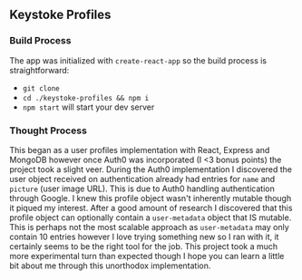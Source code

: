 ## Keystoke Profiles

### Build Process
The app was initialized with `create-react-app` so the build process is straightforward:

* `git clone`
* `cd ./keystoke-profiles && npm i`
* `npm start` will start your dev server

### Thought Process
This began as a user profiles implementation with React, Express and MongoDB however once Auth0 was incorporated (I <3 bonus points) the project took a slight veer. During the Auth0 implementation I discovered the user object received on authentication already had entries for `name` and `picture` (user image URL). This is due to Auth0 handling authentication through Google. I knew this profile object wasn't inherently mutable though it piqued my interest. After a good amount of research I discovered that this profile object can optionally contain a `user-metadata` object that IS mutable. This is perhaps not the most scalable approach as `user-metadata` may only contain 10 entries however I love trying something new so I ran with it, it certainly seems to be the right tool for the job. This project took a much more experimental turn than expected though I hope you can learn a little bit about me through this unorthodox implementation. 
